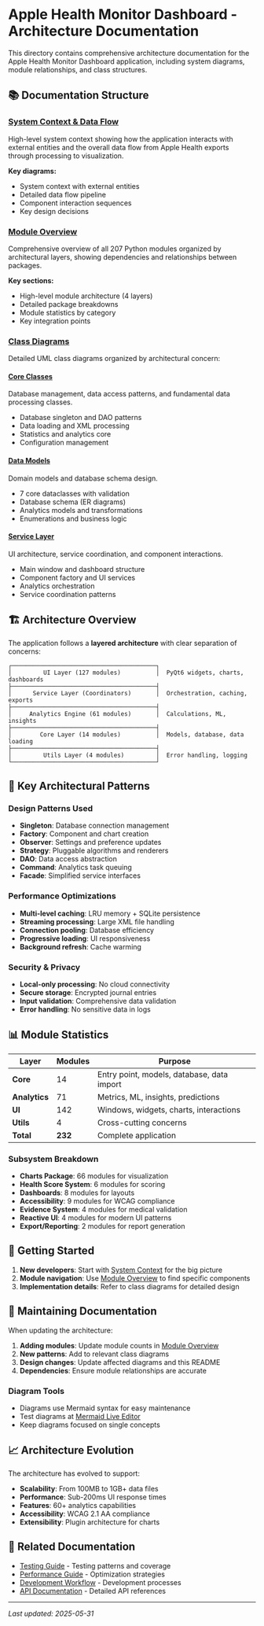 # Apple Health Monitor Dashboard - Architecture Documentation

This directory contains comprehensive architecture documentation for the Apple Health Monitor Dashboard application, including system diagrams, module relationships, and class structures.

## 📚 Documentation Structure

### [System Context & Data Flow](./context_diagram.md)
High-level system context showing how the application interacts with external entities and the overall data flow from Apple Health exports through processing to visualization.

**Key diagrams:**
- System context with external entities
- Detailed data flow pipeline
- Component interaction sequences
- Key design decisions

### [Module Overview](./module_overview.md)
Comprehensive overview of all 207 Python modules organized by architectural layers, showing dependencies and relationships between packages.

**Key sections:**
- High-level module architecture (4 layers)
- Detailed package breakdowns
- Module statistics by category
- Key integration points

### [Class Diagrams](./class_diagrams/)
Detailed UML class diagrams organized by architectural concern:

#### [Core Classes](./class_diagrams/core_classes.md)
Database management, data access patterns, and fundamental data processing classes.
- Database singleton and DAO patterns
- Data loading and XML processing
- Statistics and analytics core
- Configuration management

#### [Data Models](./class_diagrams/data_models.md)
Domain models and database schema design.
- 7 core dataclasses with validation
- Database schema (ER diagrams)
- Analytics models and transformations
- Enumerations and business logic

#### [Service Layer](./class_diagrams/service_layer.md)
UI architecture, service coordination, and component interactions.
- Main window and dashboard structure
- Component factory and UI services
- Analytics orchestration
- Service coordination patterns

## 🏗️ Architecture Overview

The application follows a **layered architecture** with clear separation of concerns:

```
┌─────────────────────────────────────────┐
│         UI Layer (127 modules)          │  PyQt6 widgets, charts, dashboards
├─────────────────────────────────────────┤
│      Service Layer (Coordinators)       │  Orchestration, caching, exports
├─────────────────────────────────────────┤
│     Analytics Engine (61 modules)       │  Calculations, ML, insights
├─────────────────────────────────────────┤
│        Core Layer (14 modules)          │  Models, database, data loading
├─────────────────────────────────────────┤
│         Utils Layer (4 modules)         │  Error handling, logging
└─────────────────────────────────────────┘
```

## 🔑 Key Architectural Patterns

### Design Patterns Used
- **Singleton**: Database connection management
- **Factory**: Component and chart creation
- **Observer**: Settings and preference updates
- **Strategy**: Pluggable algorithms and renderers
- **DAO**: Data access abstraction
- **Command**: Analytics task queuing
- **Facade**: Simplified service interfaces

### Performance Optimizations
- **Multi-level caching**: LRU memory + SQLite persistence
- **Streaming processing**: Large XML file handling
- **Connection pooling**: Database efficiency
- **Progressive loading**: UI responsiveness
- **Background refresh**: Cache warming

### Security & Privacy
- **Local-only processing**: No cloud connectivity
- **Secure storage**: Encrypted journal entries
- **Input validation**: Comprehensive data validation
- **Error handling**: No sensitive data in logs

## 📊 Module Statistics

| Layer | Modules | Purpose |
|-------|---------|---------|
| **Core** | 14 | Entry point, models, database, data import |
| **Analytics** | 71 | Metrics, ML, insights, predictions |
| **UI** | 142 | Windows, widgets, charts, interactions |
| **Utils** | 4 | Cross-cutting concerns |
| **Total** | **232** | Complete application |

### Subsystem Breakdown
- **Charts Package**: 66 modules for visualization
- **Health Score System**: 6 modules for scoring
- **Dashboards**: 8 modules for layouts
- **Accessibility**: 9 modules for WCAG compliance
- **Evidence System**: 4 modules for medical validation
- **Reactive UI**: 4 modules for modern UI patterns
- **Export/Reporting**: 2 modules for report generation

## 🚀 Getting Started

1. **New developers**: Start with [System Context](./context_diagram.md) for the big picture
2. **Module navigation**: Use [Module Overview](./module_overview.md) to find specific components
3. **Implementation details**: Refer to class diagrams for detailed design

## 🔧 Maintaining Documentation

When updating the architecture:

1. **Adding modules**: Update module counts in [Module Overview](./module_overview.md)
2. **New patterns**: Add to relevant class diagrams
3. **Design changes**: Update affected diagrams and this README
4. **Dependencies**: Ensure module relationships are accurate

### Diagram Tools
- Diagrams use Mermaid syntax for easy maintenance
- Test diagrams at [Mermaid Live Editor](https://mermaid.live/)
- Keep diagrams focused on single concepts

## 📈 Architecture Evolution

The architecture has evolved to support:
- **Scalability**: From 100MB to 1GB+ data files
- **Performance**: Sub-200ms UI response times
- **Features**: 60+ analytics capabilities
- **Accessibility**: WCAG 2.1 AA compliance
- **Extensibility**: Plugin architecture for charts

## 🔗 Related Documentation

- [Testing Guide](../testing_guide.md) - Testing patterns and coverage
- [Performance Guide](../performance_tuning_guide.md) - Optimization strategies
- [Development Workflow](../development_workflow.md) - Development processes
- [API Documentation](../api/) - Detailed API references

---

*Last updated: 2025-05-31*